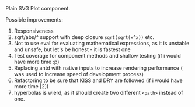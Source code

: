 Plain SVG Plot component.

Possible improvements:
1. Responsiveness
2. sqrt/abs/^ support with deep closure `sqrt(sqrt(x^x))` etc.
3. Not to use eval for evaluating mathematical expressions, as it is unstable and unsafe, but let's be honest - it is fastest one
4. Test coverage for component methods and shallow testing (if i would have more time :p)
5. Replacing antd with native inputs to increase rendering performance ( was used to increase speed of development process)
6. Refactoring to be sure that KISS and DRY are followed (if i would have more time [2])
7. hyperbolas is wierd, as it should create two different `<path>` instead of one.
